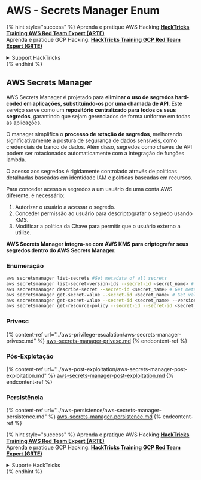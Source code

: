 # AWS - Secrets Manager Enum

{% hint style="success" %}
Aprenda e pratique AWS Hacking:<img src="/.gitbook/assets/image.png" alt="" data-size="line">[**HackTricks Training AWS Red Team Expert (ARTE)**](https://training.hacktricks.xyz/courses/arte)<img src="/.gitbook/assets/image.png" alt="" data-size="line">\
Aprenda e pratique GCP Hacking: <img src="/.gitbook/assets/image (2).png" alt="" data-size="line">[**HackTricks Training GCP Red Team Expert (GRTE)**<img src="/.gitbook/assets/image (2).png" alt="" data-size="line">](https://training.hacktricks.xyz/courses/grte)

<details>

<summary>Support HackTricks</summary>

* Confira os [**planos de assinatura**](https://github.com/sponsors/carlospolop)!
* **Junte-se ao** 💬 [**grupo no Discord**](https://discord.gg/hRep4RUj7f) ou ao [**grupo no telegram**](https://t.me/peass) ou **siga-nos** no **Twitter** 🐦 [**@hacktricks\_live**](https://twitter.com/hacktricks\_live)**.**
* **Compartilhe truques de hacking enviando PRs para os repositórios** [**HackTricks**](https://github.com/carlospolop/hacktricks) e [**HackTricks Cloud**](https://github.com/carlospolop/hacktricks-cloud) no github.

</details>
{% endhint %}

## AWS Secrets Manager

AWS Secrets Manager é projetado para **eliminar o uso de segredos hard-coded em aplicações, substituindo-os por uma chamada de API**. Este serviço serve como um **repositório centralizado para todos os seus segredos**, garantindo que sejam gerenciados de forma uniforme em todas as aplicações.

O manager simplifica o **processo de rotação de segredos**, melhorando significativamente a postura de segurança de dados sensíveis, como credenciais de banco de dados. Além disso, segredos como chaves de API podem ser rotacionados automaticamente com a integração de funções lambda.

O acesso aos segredos é rigidamente controlado através de políticas detalhadas baseadas em identidade IAM e políticas baseadas em recursos.

Para conceder acesso a segredos a um usuário de uma conta AWS diferente, é necessário:

1. Autorizar o usuário a acessar o segredo.
2. Conceder permissão ao usuário para descriptografar o segredo usando KMS.
3. Modificar a política da Chave para permitir que o usuário externo a utilize.

**AWS Secrets Manager integra-se com AWS KMS para criptografar seus segredos dentro do AWS Secrets Manager.**

### **Enumeração**
```bash
aws secretsmanager list-secrets #Get metadata of all secrets
aws secretsmanager list-secret-version-ids --secret-id <secret_name> # Get versions
aws secretsmanager describe-secret --secret-id <secret_name> # Get metadata
aws secretsmanager get-secret-value --secret-id <secret_name> # Get value
aws secretsmanager get-secret-value --secret-id <secret_name> --version-id <version-id> # Get value of a different version
aws secretsmanager get-resource-policy --secret-id --secret-id <secret_name>
```
### Privesc

{% content-ref url="../aws-privilege-escalation/aws-secrets-manager-privesc.md" %}
[aws-secrets-manager-privesc.md](../aws-privilege-escalation/aws-secrets-manager-privesc.md)
{% endcontent-ref %}

### Pós-Explotação

{% content-ref url="../aws-post-exploitation/aws-secrets-manager-post-exploitation.md" %}
[aws-secrets-manager-post-exploitation.md](../aws-post-exploitation/aws-secrets-manager-post-exploitation.md)
{% endcontent-ref %}

### Persistência

{% content-ref url="../aws-persistence/aws-secrets-manager-persistence.md" %}
[aws-secrets-manager-persistence.md](../aws-persistence/aws-secrets-manager-persistence.md)
{% endcontent-ref %}

{% hint style="success" %}
Aprenda e pratique AWS Hacking:<img src="/.gitbook/assets/image.png" alt="" data-size="line">[**HackTricks Training AWS Red Team Expert (ARTE)**](https://training.hacktricks.xyz/courses/arte)<img src="/.gitbook/assets/image.png" alt="" data-size="line">\
Aprenda e pratique GCP Hacking: <img src="/.gitbook/assets/image (2).png" alt="" data-size="line">[**HackTricks Training GCP Red Team Expert (GRTE)**<img src="/.gitbook/assets/image (2).png" alt="" data-size="line">](https://training.hacktricks.xyz/courses/grte)

<details>

<summary>Suporte HackTricks</summary>

* Confira os [**planos de assinatura**](https://github.com/sponsors/carlospolop)!
* **Junte-se ao** 💬 [**grupo no Discord**](https://discord.gg/hRep4RUj7f) ou ao [**grupo no telegram**](https://t.me/peass) ou **siga-nos** no **Twitter** 🐦 [**@hacktricks\_live**](https://twitter.com/hacktricks\_live)**.**
* **Compartilhe truques de hacking enviando PRs para os repositórios do** [**HackTricks**](https://github.com/carlospolop/hacktricks) e [**HackTricks Cloud**](https://github.com/carlospolop/hacktricks-cloud) no github.

</details>
{% endhint %}
